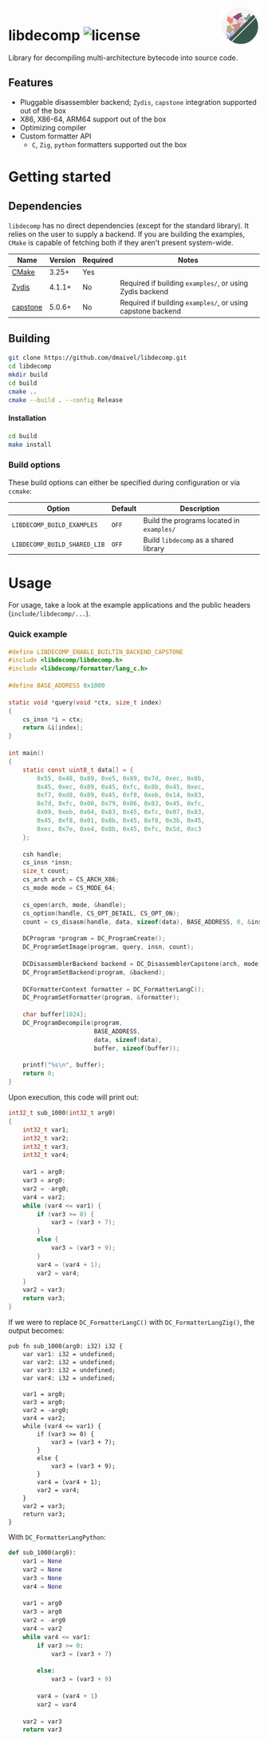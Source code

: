 <img align="right" width="15%" src="media/decomp.svg">

# libdecomp ![license](https://img.shields.io/badge/license-MIT-blue)

Library for decompiling multi-architecture bytecode into source code. 

## Features

- Pluggable disassembler backend; `Zydis`, `capstone` integration supported out of the box
- X86, X86-64, ARM64 support out of the box
- Optimizing compiler
- Custom formatter API
  - `C`, `Zig`, `python` formatters supported out the box

# Getting started

## Dependencies

`libdecomp` has no direct dependencies (except for the standard library). It relies on the user to supply a backend. If you are building the examples, `CMake` is capable of fetching both if they aren't present system-wide.

| Name | Version | Required | Notes |
| ---- | ------- | - | - |
| [CMake](https://cmake.org/) | 3.25+ | Yes |  |
| [Zydis](https://github.com/zyantific/zydis) | 4.1.1+ | No | Required if building `examples/`, or using Zydis backend |
| [capstone](https://github.com/capstone-engine/capstone) | 5.0.6+ | No | Required if building `examples/`, or using capstone backend | 

## Building

```bash
git clone https://github.com/dmaivel/libdecomp.git
cd libdecomp
mkdir build
cd build
cmake ..
cmake --build . --config Release
```

#### Installation 

```bash
cd build 
make install
```

### Build options

These build options can either be specified during configuration or via `ccmake`:

| Option | Default | Description |
| - | - | - |
| `LIBDECOMP_BUILD_EXAMPLES` | `OFF` | Build the programs located in `examples/`
| `LIBDECOMP_BUILD_SHARED_LIB` | `OFF` | Build `libdecomp` as a shared library 

# Usage

For usage, take a look at the example applications and the public headers (`include/libdecomp/...`).

### Quick example

```c 
#define LIBDECOMP_ENABLE_BUILTIN_BACKEND_CAPSTONE
#include <libdecomp/libdecomp.h>
#include <libdecomp/formatter/lang_c.h>

#define BASE_ADDRESS 0x1000

static void *query(void *ctx, size_t index)
{
    cs_insn *i = ctx;
    return &i[index];
}

int main()
{
    static const uint8_t data[] = { 
        0x55, 0x48, 0x89, 0xe5, 0x89, 0x7d, 0xec, 0x8b, 
        0x45, 0xec, 0x89, 0x45, 0xfc, 0x8b, 0x45, 0xec, 
        0xf7, 0xd8, 0x89, 0x45, 0xf8, 0xeb, 0x14, 0x83, 
        0x7d, 0xfc, 0x00, 0x79, 0x06, 0x83, 0x45, 0xfc, 
        0x09, 0xeb, 0x04, 0x83, 0x45, 0xfc, 0x07, 0x83, 
        0x45, 0xf8, 0x01, 0x8b, 0x45, 0xf8, 0x3b, 0x45, 
        0xec, 0x7e, 0xe4, 0x8b, 0x45, 0xfc, 0x5d, 0xc3 
    };

    csh handle;
    cs_insn *insn;
    size_t count;
    cs_arch arch = CS_ARCH_X86;
    cs_mode mode = CS_MODE_64;

    cs_open(arch, mode, &handle);
    cs_option(handle, CS_OPT_DETAIL, CS_OPT_ON); 
    count = cs_disasm(handle, data, sizeof(data), BASE_ADDRESS, 0, &insn);

    DCProgram *program = DC_ProgramCreate();
    DC_ProgramSetImage(program, query, insn, count);

    DCDisassemblerBackend backend = DC_DisassemblerCapstone(arch, mode);
    DC_ProgramSetBackend(program, &backend);
    
    DCFormatterContext formatter = DC_FormatterLangC();
    DC_ProgramSetFormatter(program, &formatter);

    char buffer[1024];
    DC_ProgramDecompile(program, 
                        BASE_ADDRESS, 
                        data, sizeof(data),
                        buffer, sizeof(buffer));

    printf("%s\n", buffer);
    return 0;
}
```

Upon execution, this code will print out:
```c 
int32_t sub_1000(int32_t arg0)
{
    int32_t var1;
    int32_t var2;
    int32_t var3;
    int32_t var4;

    var1 = arg0;
    var3 = arg0;
    var2 = -arg0;
    var4 = var2;
    while (var4 <= var1) {
        if (var3 >= 0) {
            var3 = (var3 + 7);
        }
        else {
            var3 = (var3 + 9);
        }
        var4 = (var4 + 1);
        var2 = var4;
    }
    var2 = var3;
    return var3;
}
```

If we were to replace `DC_FormatterLangC()` with `DC_FormatterLangZig()`, the output becomes:
```zig
pub fn sub_1000(arg0: i32) i32 {
    var var1: i32 = undefined;
    var var2: i32 = undefined;
    var var3: i32 = undefined;
    var var4: i32 = undefined;

    var1 = arg0;
    var3 = arg0;
    var2 = -arg0;
    var4 = var2;
    while (var4 <= var1) {
        if (var3 >= 0) {
            var3 = (var3 + 7);
        }
        else {
            var3 = (var3 + 9);
        }
        var4 = (var4 + 1);
        var2 = var4;
    }
    var2 = var3;
    return var3;
}
```

With `DC_FormatterLangPython`:
```python 
def sub_1000(arg0):
    var1 = None
    var2 = None
    var3 = None
    var4 = None

    var1 = arg0
    var3 = arg0
    var2 = -arg0
    var4 = var2
    while var4 <= var1:
        if var3 >= 0:
            var3 = (var3 + 7)

        else:
            var3 = (var3 + 9)

        var4 = (var4 + 1)
        var2 = var4

    var2 = var3
    return var3
```

